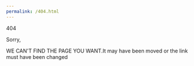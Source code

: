 ```yaml
---
permalink: /404.html
---
```


404 

Sorry, 

WE CAN'T FIND THE PAGE YOU WANT.It may have been moved or the link must have been changed

